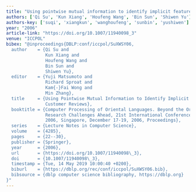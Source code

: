 ```yaml
---
title: "Using pointwise mutual information to identify implicit features in customer reviews"
authors: ['Qi Su', 'Kun Xiang', 'Houfeng Wang', 'Bin Sun', 'Shiwen Yu']
authors-key: ['suqi', 'xiangkun', 'wanghoufeng', 'sunbin', 'yushiwen']
year: "2006"
article-link: "https://doi.org/10.1007/11940098_3"
venue: "ICCPOL"
bibex: "@inproceedings{DBLP:conf/iccpol/SuXWSY06,
  author    = {Qi Su and
               Kun Xiang and
               Houfeng Wang and
               Bin Sun and
               Shiwen Yu},
  editor    = {Yuji Matsumoto and
               Richard Sproat and
               Kam{-}Fai Wong and
               Min Zhang},
  title     = {Using Pointwise Mutual Information to Identify Implicit Features in
               Customer Reviews},
  booktitle = {Computer Processing of Oriental Languages. Beyond the Orient: The
               Research Challenges Ahead, 21st International Conference, {ICCPOL}
               2006, Singapore, December 17-19, 2006, Proceedings},
  series    = {Lecture Notes in Computer Science},
  volume    = {4285},
  pages     = {22--30},
  publisher = {Springer},
  year      = {2006},
  url       = {https://doi.org/10.1007/11940098\_3},
  doi       = {10.1007/11940098\_3},
  timestamp = {Tue, 14 May 2019 10:00:40 +0200},
  biburl    = {https://dblp.org/rec/conf/iccpol/SuXWSY06.bib},
  bibsource = {dblp computer science bibliography, https://dblp.org}
}"
---
```

